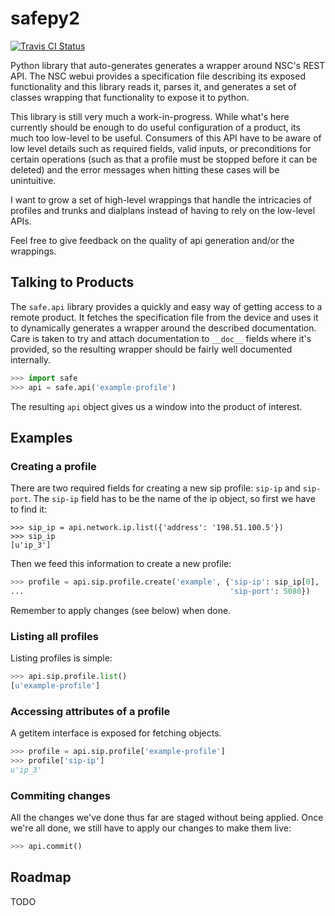 # safepy2

<a href="https://travis-ci.org/sangoma/safepy2">
  <img alt="Travis CI Status"
       src="https://travis-ci.org/sangoma/safepy2.png"/>
</a>

Python library that auto-generates generates a wrapper around NSC's
REST API. The NSC webui provides a specification file describing its
exposed functionality and this library reads it, parses it, and
generates a set of classes wrapping that functionality to expose it to
python.

This library is still very much a work-in-progress. While what's here
currently should be enough to do useful configuration of a product,
its much too low-level to be useful. Consumers of this API have to be
aware of low level details such as required fields, valid inputs, or
preconditions for certain operations (such as that a profile must be
stopped before it can be deleted) and the error messages when hitting
these cases will be unintuitive.

I want to grow a set of high-level wrappings that handle the
intricacies of profiles and trunks and dialplans instead of having to
rely on the low-level APIs.

Feel free to give feedback on the quality of api generation and/or the
wrappings.

## Talking to Products

The `safe.api` library provides a quickly and easy way of getting
access to a remote product. It fetches the specification file from the
device and uses it to dynamically generates a wrapper around the
described documentation. Care is taken to try and attach documentation
to `__doc__` fields where it's provided, so the resulting wrapper
should be fairly well documented internally.

~~~python
>>> import safe
>>> api = safe.api('example-profile')
~~~

The resulting `api` object gives us a window into the product of
interest.

## Examples

### Creating a profile

There are two required fields for creating a new sip profile: `sip-ip`
and `sip-port`. The `sip-ip` field has to be the name of the ip
object, so first we have to find it:

~~~
>>> sip_ip = api.network.ip.list({'address': '198.51.100.5'})
>>> sip_ip
[u'ip_3']
~~~

Then we feed this information to create a new profile:

~~~python
>>> profile = api.sip.profile.create('example', {'sip-ip': sip_ip[0],
...                                              'sip-port': 5080})
~~~

Remember to apply changes (see below) when done.

### Listing all profiles

Listing profiles is simple:

~~~python
>>> api.sip.profile.list()
[u'example-profile']
~~~

### Accessing attributes of a profile

A getitem interface is exposed for fetching objects.

~~~python
>>> profile = api.sip.profile['example-profile']
>>> profile['sip-ip']
u'ip_3'
~~~

### Commiting changes

All the changes we've done thus far are staged without being applied.
Once we're all done, we still have to apply our changes to make them
live:

~~~python
>>> api.commit()
~~~

## Roadmap

TODO
